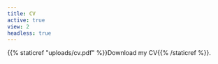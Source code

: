 ```yaml
---
title: CV
active: true
view: 2
headless: true
---
```

{{% staticref "uploads/cv.pdf" %}}Download my CV{{% /staticref %}}.
